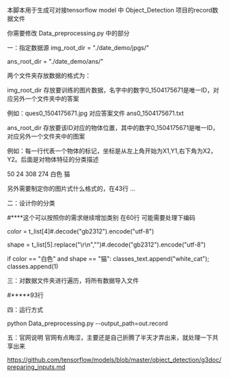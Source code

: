 
本脚本用于生成可对接tensorflow model 中 Object_Detection 项目的record数据文件



你需要修改  Data_preprocessing.py 中的部分

一：指定数据源
img_root_dir = "./date_demo/jpgs/"

ans_root_dir = "./date_demo/ans/"

两个文件夹存放数据的格式为：

img_root_dir 存放要训练的图片数据，名字中的数字0_1504175671是唯一ID，对应另外一个文件夹中的答案

例如：ques0_1504175671.jpg 对应答案文件 ans0_1504175671.txt

ans_root_dir 存放要该ID对应的物体位置，其中的数字0_1504175671是唯一ID，对应另外一个文件夹中的图案

例如：每一行代表一个物体的标记，坐标是从左上角开始为X1,Y1,右下角为X2，Y2。后面是对物体特征的分类描述   

50 24 308 274 白色 猫

另外需要制定你的图片式什么格式的，在43行
...

二：设计你的分类

#****这个可以按照你的需求继续增加类别  在60行  可能需要处理下编码

color = t_list[4]#.decode("gb2312").encode("utf-8")

shape = t_list[5].replace("\r\n","")#.decode("gb2312").encode("utf-8")

if color == "白色" and shape == "猫": classes_text.append("white_cat"); classes.append(1)


三：对数据文件夹进行遍历，将所有数据导入文件

#*****93行

四：运行方式

python Data_preprocessing.py --output_path=out.record


五：官网说明
官网有点晦涩，主要还是自己折腾了半天才弄出来，就处理一下共享出来

https://github.com/tensorflow/models/blob/master/object_detection/g3doc/preparing_inputs.md
